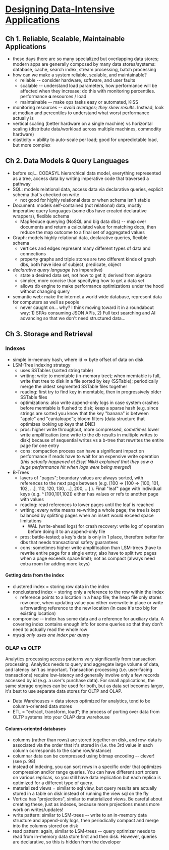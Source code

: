 # [Designing Data-Intensive Applications](https://dataintensive.net/)

## Ch 1. Reliable, Scalable, Maintainable Applications

- these days there are so many specialized but overlapping data stores; modern apps are generally composed by many data stores/systems: database, cache, search index, stream processing, batch processing
- how can we make a system reliable, scalable, and maintainable?
    - reliable -- consider hardware, software, and user faults
    - scalable -- understand load parameters, how performance will be affected when they increase; do this with monitoring percentiles. performance 𝛂 resources / load 
    - maintainable -- make ops tasks easy or automated, KISS
- monitoring resources -- *avoid averages; they skew results*. Instead, look at median and percentiles to understand what worst performance actually is
- vertical scaling (better hardware on a single machine) vs horizontal scaling (distribute data/workload across multiple machines, commodity hardware)
- elasticity = ability to auto-scale per load; good for unpredictable load, but more complex

## Ch 2. Data Models & Query Languages

- before sql... CODASYL hierarchical data model, everything represented as a tree, access data by writing imperative code that traversed a pathway
- SQL: models relational data, access data via declarative queries, explicit schema that's checked on write
    - not good for highly relational data or when schema isn't stable
- Document: models self-contained (not relational) data, mostly imperative query languages (some dbs have created declarative wrappers), flexible schema
    - MapReduce querying (NoSQL and big data dbs) -- map over documents and return a calculated value for matching docs, then reduce the map outcome to a final set of aggregated values
- Graph: models highly relational data, declarative queries, flexible schema
    - vertices and edges represent many different types of data and connections
    - property graphs and triple stores are two different kinds of graph dbs, both have idea of subject, predicate, object
- *declarative query language* (vs imperative)
    - state a desired data set, not how to get it; derived from algebra
    - simpler, more concise than specifying how to get a data set
    - allows db engine to make performance optimizations under the hood without changing query
- semantic web: make the internet a world wide database, represent data for computers as well as people
    - never caught on... why? I think moving toward it in a roundabout way: 1) SPAs consuming JSON APIs, 2) Full text searching and AI advancing so that we don't need structured data...

## Ch 3. Storage and Retrieval

### Indexes

- simple in-memory hash, where id => byte offset of data on disk
- LSM-Tree indexing strategy
    - uses SSTables (sorted string table)
    - writing: write to memtable (in-memory tree); when memtable is full, write that tree to disk in a file sorted by key (SSTable); periodically merge the oldest segmented SSTable files together
    - reading: first try to find key in memtable, then in progressively older SSTable files
    - optimizations: also write append-only logs in case system crashes before memtable is flushed to disk; keep a sparse hash (e.g. since strings are sorted you know that the key "banana" is between "apple" and "cantaloupe"); bloom filters (data structure that optimizes looking up keys that DNE)
    - pros: higher write throughput, more compressed, *sometimes* lower write amplification (one write to the db results in multiple writes to disk) because of sequential writes vs a b-tree that rewrites the entire page for one entry
    - cons: compaction process can have a significant impact on performance if reads have to wait for an expensive write operation (*this actually happened at Etsy! Nikki explained that they saw a huge performance hit when logs were being merged*)
- B-Trees
    - layers of "pages"; boundary values are always sorted, with references to the next page between (e.g. [100 => [100 => [100, 101, 102, ...], 110, 120, 130, ...], 200, ...] ). Final "leaf" page with individual keys (e.g. ^ [100,101,102]) either has values or refs to another page with values
    - reading: read references to lower pages until the leaf is reached
    - writing: every write means re-writing a whole page; the tree is kept balanced by splitting pages when an insert would exceed space limitations
        - WAL (write-ahead logs) for crash recovery: write log of operation before doing it to an append-only file
    - pros: battle-tested; a key's data is only in 1 place, therefore better for dbs that needs transactional safety guarantees
    - cons: sometimes higher write amplification than LSM-trees (have to rewrite entire page for a single entry; also have to split two pages when a page exceeds space limit); not as compact (always need extra room for adding more keys)

#### Getting data from the index

- clustered index = storing row data in the index
- nonclustered index = storing only a reference to the row within the index
    - reference points to a location in a heap file; the heap file only stores row once, when updating value you either overwrite in place or write a forwarding reference to the new location (in case it's too big for existing location)
- compromise -- index has some data and a reference for auxiliary data. A covering index contains enough info for some queries so that they don't need to actually read the whole row
- *mysql only uses one index per query*

### OLAP vs OLTP
Analytics processing access patterns vary significantly from transaction processing. Analytics needs to query and aggregate large volume of data, and latency isn't as important. Transaction processing (i.e. user-facing transactions) require low-latency and generally involve only a few records accessed by id (e.g. a user's purchase data). For small applications, the same storage engines can be used for both, but as data set becomes larger, it's best to use separate data stores for OLTP and OLAP.

- Data Warehouses = data stores optimized for analytics, tend to be column-oriented data stores
- ETL = "extract, transform, load";  the process of porting over data from OLTP systems into your OLAP data warehouse

#### Column-oriented databases
- columns (rather than rows) are stored together on disk, and row-data is associated via the order that it's stored in (i.e. the 3rd value in each column corresponds to the same row/instance)
- columnar data can be compressed using bitmap encoding -- clever! (see p. 98)
- instead of indexing, you can sort rows in a specific order that optimizes compression and/or range queries. You can have different sort orders on various replicas, so you still have data replication but each replica is optimized for a different type of query.
- materialized views = similar to sql view, but query results are actually stored in a table on disk instead of running the view sql on the fly
- Vertica has "projections", similar to materialized views. Be careful about creating these, just as indexes, because more projections means more work on writes/updates!
- write pattern: similar to LSM-trees -- write to an in-memory data structure and append-only logs, then periodically compact and merge into the columns stored on disk
- read pattern: again, similar to LSM-trees -- query optimizer needs to read from in-memory data store first and then disk. However, queries are declarative, so this is hidden from the developer
